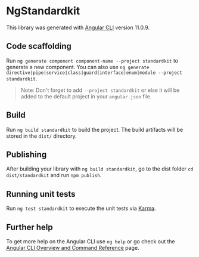 # NgStandardkit

This library was generated with [Angular CLI](https://github.com/angular/angular-cli) version 11.0.9.

## Code scaffolding

Run `ng generate component component-name --project standardkit` to generate a new component. You can also use `ng generate directive|pipe|service|class|guard|interface|enum|module --project standardkit`.
> Note: Don't forget to add `--project standardkit` or else it will be added to the default project in your `angular.json` file. 

## Build

Run `ng build standardkit` to build the project. The build artifacts will be stored in the `dist/` directory.

## Publishing

After building your library with `ng build standardkit`, go to the dist folder `cd dist/standardkit` and run `npm publish`.

## Running unit tests

Run `ng test standardkit` to execute the unit tests via [Karma](https://karma-runner.github.io).

## Further help

To get more help on the Angular CLI use `ng help` or go check out the [Angular CLI Overview and Command Reference](https://angular.io/cli) page.

